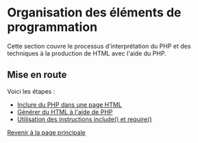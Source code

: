 # Organisation des éléments de programmation

Cette section couvre le processus d'interprétation du PHP et des techniques à la production de HTML avec l'aide du PHP.

## Mise en route

Voici les étapes :

- [Inclure du PHP dans une page HTML](inclusion-php-html.md)
- [Générer du HTML à l'aide de PHP](generation-html-avec-php.md)
- [Utilisation des instructions include() et require()](include-require.md)

[Revenir à la page principale](../README.md)
